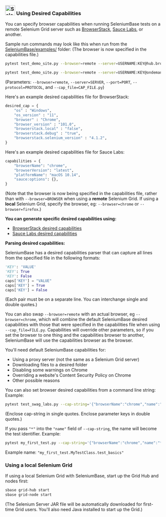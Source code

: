 <!-- SeleniumBase Docs -->

<h3><img src="https://seleniumbase.github.io/img/green_logo.png" title="SeleniumBase" width="32" /> Using Desired Capabilities</h3>

You can specify browser capabilities when running SeleniumBase tests on a remote Selenium Grid server such as <a href="https://www.browserstack.com/automate/capabilities" target="_blank">BrowserStack</a>, <a href="https://wiki.saucelabs.com/display/DOCS/Platform+Configurator#/" target="_blank">Sauce Labs</a>, or another.

Sample run commands may look like this when run from the [SeleniumBase/examples/](https://github.com/seleniumbase/SeleniumBase/tree/master/examples) folder: (The browser is now specified in the capabilities file.)

```bash
pytest test_demo_site.py --browser=remote --server=USERNAME:KEY@hub.browserstack.com --port=80 --cap_file=capabilities/sample_cap_file_BS.py
```

```bash
pytest test_demo_site.py --browser=remote --server=USERNAME:KEY@ondemand.us-east-1.saucelabs.com --port=443 --protocol=https --cap_file=capabilities/sample_cap_file_SL.py
```

(Parameters: ``--browser=remote``, ``--server=SERVER``, ``--port=PORT``, ``--protocol=PROTOCOL``, and ``--cap_file=CAP_FILE.py``)

Here's an example desired capabilities file for BrowserStack:

```python
desired_cap = {
    "os" : "Windows",
    "os_version" : "11",
    "browser" : "Chrome",
    "browser_version" : "101.0",
    "browserstack.local" : "false",
    "browserstack.debug" : "true",
    "browserstack.selenium_version" : "4.1.2",
}
```

Here's an example desired capabilities file for Sauce Labs:

```python
capabilities = {
    "browserName": "chrome",
    "browserVersion": "latest",
    "platformName": "macOS 10.14",
    "sauce:options": {},
}
```

(Note that the browser is now being specified in the capabilities file, rather than with ``--browser=BROWSER`` when using a **remote** Selenium Grid. If using a **local** Selenium Grid, specify the browser, eg: ``--browser=chrome`` or ``--browser=firefox``.)

<div><b>You can generate specific desired capabilities using:</b></div>

<ul>
    <li><a href="https://www.browserstack.com/automate/capabilities" target="_blank">BrowserStack desired capabilities</a></li>
    <li><a href="https://wiki.saucelabs.com/display/DOCS/Platform+Configurator#/" target="_blank">Sauce Labs desired capabilities</a></li>
</ul>

<div><b>Parsing desired capabilities:</b></div>

SeleniumBase has a desired capabilities parser that can capture all lines from the specified file in the following formats:

```python
'KEY': 'VALUE'
'KEY': True
'KEY': False
caps['KEY'] = "VALUE"
caps['KEY'] = True
caps['KEY'] = False
```

(Each pair must be on a separate line. You can interchange single and double quotes.)

You can also swap ``--browser=remote`` with an actual browser, eg ``--browser=chrome``, which will combine the default SeleniumBase desired capabilities with those that were specified in the capabilities file when using ``--cap_file=FILE.py``. Capabilities will override other parameters, so if you set the browser to one thing and the capabilities browser to another, SeleniumBase will use the capabilities browser as the browser.

You'll need default SeleniumBase capabilities for:
* Using a proxy server (not the same as a Selenium Grid server)
* Downloading files to a desired folder
* Disabling some warnings on Chrome
* Overriding a website's Content Security Policy on Chrome
* Other possible reasons

You can also set browser desired capabilities from a command line string:
Example:

```bash
pytest test_swag_labs.py --cap-string='{"browserName":"chrome","name":"test1"}' --server="127.0.0.1" --browser=remote
```

(Enclose cap-string in single quotes. Enclose parameter keys in double quotes.)

If you pass ``"*"`` into the ``"name"`` field of ``--cap-string``, the name will become the test identifier. Example:

```bash
pytest my_first_test.py --cap-string='{"browserName":"chrome","name":"*"}' --server="127.0.0.1" --browser=chrome
```

Example name: ``"my_first_test.MyTestClass.test_basics"``

<h3>Using a local Selenium Grid</h3>

If using a local Selenium Grid with SeleniumBase, start up the Grid Hub and nodes first:

```bash
sbase grid-hub start
sbase grid-node start
```

(The Selenium Server JAR file will be automatically downloaded for first-time Grid users. You'll also need Java installed to start up the Grid.)
